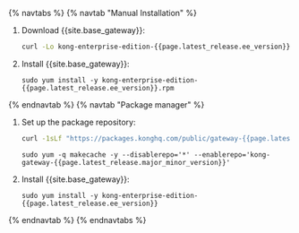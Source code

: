 {% navtabs %}
{% navtab "Manual Installation" %}
1. Download {{site.base_gateway}}:
   ```sh
   curl -Lo kong-enterprise-edition-{{page.latest_release.ee_version}}.rpm $(rpm --eval https://packages.konghq.com/public/gateway-{{page.latest_release.major_minor_version}}/rpm/el/%{rhel}/%{_arch}/kong-enterprise-edition-{{page.latest_release.ee_version}}.el%{rhel}.%{_arch}.rpm)
   ```

2. Install {{site.base_gateway}}:
   ```
   sudo yum install -y kong-enterprise-edition-{{page.latest_release.ee_version}}.rpm
   ```

{% endnavtab %}
{% navtab "Package manager" %}
1. Set up the package repository:
   ```sh
   curl -1sLf "https://packages.konghq.com/public/gateway-{{page.latest_release.major_minor_version}}/config.rpm.txt?distro=el&codename=$(rpm --eval '%{rhel}')" | sudo tee /etc/yum.repos.d/kong-gateway-{{page.latest_release.major_minor_version}}.repo
   ```
   ```
   sudo yum -q makecache -y --disablerepo='*' --enablerepo='kong-gateway-{{page.latest_release.major_minor_version}}'
   ```

2. Install {{site.base_gateway}}:
   ```
   sudo yum install -y kong-enterprise-edition-{{page.latest_release.ee_version}}
   ```

{% endnavtab %}
{% endnavtabs %}